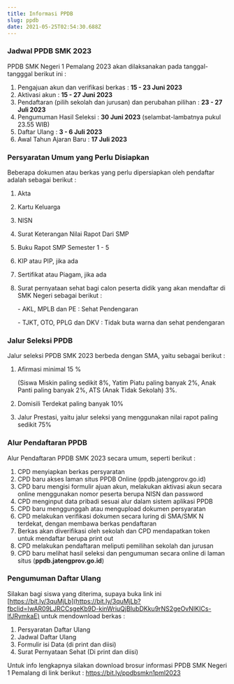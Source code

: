 ```yaml
---
title: Informasi PPDB
slug: ppdb
date: 2021-05-25T02:54:30.688Z
---
```

### **Jadwal PPDB SMK 2023**

PPDB SMK Negeri 1 Pemalang 2023 akan dilaksanakan pada tanggal-tangggal berikut ini :

1. Pengajuan akun dan verifikasi berkas : **15 - 23 Juni 2023**
2. A﻿ktivasi akun : **15 - 27 Juni 2023**
3. Pendaftaran (pilih sekolah dan jurusan) dan perubahan pilihan : **23 - 27 Juli 2023**
4. Pengumuman Hasil Seleksi : **30 Juni 2023** (selambat-lambatnya pukul 23.55 WIB)
5. Daftar Ulang : **3 - 6 Juli 2023**
6. Awal Tahun Ajaran Baru : **17 Juli 2023**

### Persyaratan Umum yang Perlu Disiapkan

Beberapa dokumen atau berkas yang perlu dipersiapkan oleh pendaftar adalah sebagai berikut :

1. Akta
2. Kartu Keluarga
3. NISN
4. Surat Keterangan Nilai Rapot Dari SMP
5. Buku Rapot SMP Semester 1 - 5
6. KIP atau PIP, jika ada
7. Sertifikat atau Piagam, jika ada
8. Surat pernyataan sehat bagi calon peserta didik yang akan mendaftar di SMK Negeri sebagai berikut :

   \- AKL, MPLB dan PE               : Sehat Pendengaran

   \- TJKT, OTO, PPLG dan DKV  : Tidak buta warna dan sehat pendengaran

### Jalur Seleksi PPDB

Jalur seleksi PPDB SMK 2023 berbeda dengan SMA, yaitu sebagai berikut :

1. A﻿firmasi minimal 15 %

   (﻿Siswa Miskin paling sedikit 8%, Yatim Piatu paling banyak 2%, Anak Panti paling banyak 2%, ATS (Anak Tidak Sekolah) 3%.
2. Domisili Terdekat paling banyak 10%
3. Jalur Prestasi, yaitu jalur seleksi yang menggunakan nilai rapot paling sedikit 75%

### Alur Pendaftaran PPDB

Alur Pendaftaran PPDB SMK 2023 secara umum, seperti berikut :

1. CPD menyiapkan berkas persyaratan
2. CPD baru akses laman situs PPDB Online (ppdb.jatengprov.go.id)
3. CPD baru mengisi formulir ajuan akun, melakukan aktivasi akun secara online menggunakan nomor peserta berupa NISN dan password
4. CPD menginput data pribadi sesuai alur dalam sistem aplikasi PPDB
5. CPD baru menggunggah atau mengupload dokumen persyaratan
6. CPD melakukan verifikasi dokumen secara luring di SMA/SMK N terdekat, dengan membawa berkas pendaftaran
7. Berkas akan diverifikasi oleh sekolah dan CPD mendapatkan token untuk mendaftar berupa print out
8. CPD melakukan pendaftaran meliputi pemilihan sekolah dan jurusan
9. CPD baru melihat hasil seleksi dan pengumuman secara online di laman situs (**ppdb.jatengprov.go.id**)

### Pengumuman Daftar Ulang

Silakan bagi siswa yang diterima, supaya buka link ini [https://bit.ly/3quMjLb](https://bit.ly/3quMjLb?fbclid=IwAR09LJRCCsgeKb9D-kinWriuQjBIubDKku9rNS2geOvNIKICs-lfJRymkaE) untuk mendownload berkas :

1. Persyaratan Daftar Ulang
2. Jadwal Daftar Ulang
3. Formulir isi Data (di print dan diisi)
4. Surat Pernyataan Sehat (Di print dan diisi)

Untuk info lengkapnya silakan download brosur informasi PPDB SMK Negeri 1 Pemalang di link berikut : <https://bit.ly/ppdbsmkn1pml2023>[](https://bit.ly/infoppdbsmkn1pml)